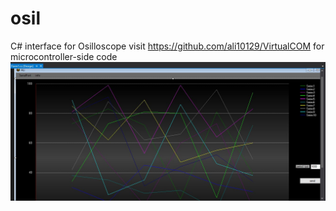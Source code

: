 # osil
 C# interface for Osilloscope
visit https://github.com/ali10129/VirtualCOM for microcontroller-side code 
 ![Image of screenshot](screenShot.jpg)
